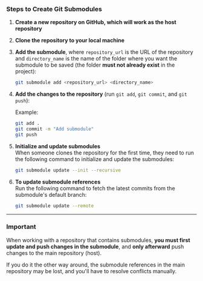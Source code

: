### Steps to Create Git Submodules

1. **Create a new repository on GitHub, which will work as the host repository**

2. **Clone the repository to your local machine**

3. **Add the submodule**, where `repository_url` is the URL of the repository and `directory_name` is the name of the folder where you want the submodule to be saved (the folder **must not already exist** in the project):

   ```bash
   git submodule add <repository_url> <directory_name>
   ```

4. **Add the changes to the repository** (run `git add`, `git commit`, and `git push`):

   Example:

   ```bash
   git add .
   git commit -m "Add submodule"
   git push
   ```

5. **Initialize and update submodules**  
   When someone clones the repository for the first time, they need to run the following command to initialize and update the submodules:

   ```bash
   git submodule update --init --recursive
   ```

6. **To update submodule references**  
   Run the following command to fetch the latest commits from the submodule's default branch:

   ```bash
   git submodule update --remote
   ```

---

### Important

When working with a repository that contains submodules, **you must first update and push changes in the submodule**, and **only afterward** push changes to the main repository (host).

If you do it the other way around, the submodule references in the main repository may be lost, and you'll have to resolve conflicts manually.
